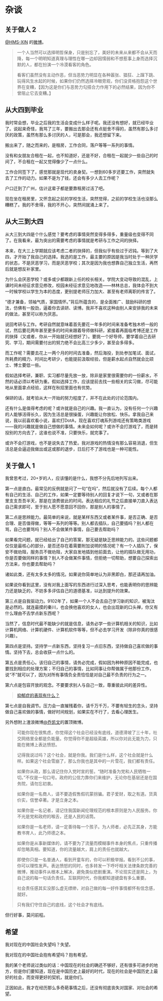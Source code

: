 # 杂谈

## 关于做人 2

[@HMS-XIN](https://weibo.com/u/2809151872) 的[微博](https://weibo.com/2809151872/JrqmppZQj)。

> 一个人当然可以选择明哲保身，只是别忘了，美好的未来从来都不会从天而降，每一个明明知道真理与理性在哪一边却因懦弱和不想惹事上身而选择沉默的人，都在扮演一个冷漠看客的角色。
>
> 看客们虽然没有主动作恶，但当恶势力明显在各种嚣张、猖狂、上蹿下跳、玩得风生水起的时候，如果你们仍然选择冷眼旁观，你们没资格抱怨这个世界在变糟，【因为这是你们与恶势力勾搭合力作用下的必然结果，因为你不曾阻止它去变糟。】

## 从大四到毕业

我时常会想，毕业之后我的生活会变成什么样子呢。我还没有想好，就已经毕业了。说起来奇怪，我骂了三年，要搬出去那会还有点挺舍不得的，虽然有那么多讨厌的政策，虽然有那么多讨厌的人，可是那会，我还想留下来。

搬出来了，随之而来的，是租房，工作合同，落户等等一系列的事情。

没有和女朋友合租在一起，也不知道好，还是不好，合租在一起就少一些自己的时间了，不合租在一起又觉得像少了一点什么。

工作合同签下了，感觉那就是现代的卖身契。一想到60多岁还要工作，突然就失去了工作的动力。如果不是为了钱，还会有多少人去工作呢？

户口迁到了广州，估计这辈子都是要靠租房过活了吧。

现在坐在租房里，又怀念起之前的学校生活，突然觉得，之前的学校生活也没那么糟糕了。我的不舍得，我的不开心，突然间就涌上来了。

## 从大三到大四

从大三到大四是个什么感觉？要考虑的事情突然变得多得多，重量级也变得不同了。在我看来，最为突出的需要考虑的事情就是考研与工作之间的抉择。

本来，在大三上学期就应该考虑二者的抉择的，但我似乎有些过于迟钝。等到了大四，才开始了我自己的选择。我选的是工作，最主要的原因是我当时处于一种厌学的状态，不是厌恶学习，而是厌恶学校；其次是因为我也想靠自己独立生活，再然后就是想反补家里。

为什么会厌恶学校？或多或少都跟新上任的校长相关。学院大变动导致的混乱，上课时间未经征求意见修改，校园未经征求意见地改造——林林总总，我体会不到大一时候学校以学生为本的态度，更别提老师压力加大、甚至有老师离职的传言了。

“德才兼备，领袖气质，家国情怀。”背后所蕴含的，是全面推广、鼓励科研的想法，仿佛有一股劲，逼着你去读研、读博。我并不喜欢这种由别人来安排我的未来的做法，甚至可以称为厌恶。

说回考研与工作。考研自然就意味着首先要花一年多的时间来准备考独木桥一般的试，然后要花两年甚至更多的时间来跟着导师做科研，紧接着再面临考博还是工作的抉择（又或者，你从一开始就已经想好了）。要挑一个好导师，要学着自己去研究、学习，期间需要付出的努力绝不会比高三少多少，甚至会多得多。

而工作呢？需要去花上一两个月的时间去准备，然后海投，到处参加笔试、面试，所耗费的精力、时间比考研少，也能提前汲取经验，但是薪水起点自然就会比硕士、博士要低一些。

假如选择考研，兼职、实习都尽量先放一放，除非是家里很需要你的一份薪水，不然的话必须以考研为重。假如选择工作，应该提前去找一些相关的实习做，尽可能地从里面拿点经验，这样在秋招里面也有优势。

保研的话，就考验从大一开始的努力程度了，并不在此处的讨论范围内。

还有什么是值得考虑的呢？或许就是自己的兴趣。我一直认为，没有任何一个兴趣的人能够活得长久，因为生活总是很操蛋，兴趣能让你放松、快乐。拿我自己来说，我以前喜欢看小说，喜欢打DotA，现在喜欢打魂系列游戏还有策略类游戏——我的兴趣就是做自己想做的事情。未来会如何呢？或许不会打游戏了，而是转投别的方向去了，这谁也说不准，只要快乐，就完事了。

或许不会打游戏，也不是说失去了热爱。我对游戏的热情没有那么容易消退，但生活总是会逼迫我做出或这或那的退步，日后打不了游戏也是一种可能性。

## 关于做人 1

我曾思考过，20+岁的人，应该懂的是什么，我想不分先后地列写出来。

第一点是直白。最常见的反例就是问了一句“在吗”，然后就没有了后续。每个人都有自己的生活、自己的工作，如果一定要等待别人的回复才说下一句，又或者在那里支支吾吾半天，那是在浪费彼此的时间。表达相应的礼节之后直接单刀直入表达自己需求即可，至于别人愿不愿意回不回你，那是别人的事情了。

第二点是思辨能力。最简单的来说，就是某样东西又或者某件事，是否正确、是否合理、是否值得做，等等一系列的等等。别人都去插队，自己要插吗？别人都在骂，自己也要骂吗？别人不会做某件事情，自己要去帮助吗？

如果看完问题，就已经给出了自己的答案，那无疑是缺乏思辨能力的。这些问题都仅仅是最核心的部分，是否还存在着需要附加说明的情况呢？有一个人插队了，保安不做劝阻，服务员不做劝阻，大家自发地插到他前面去，让他的插队做无用功，你是否要做同样的事情？别人不会做某件事情，但拒绝一切帮助，想要自己探索出方法来，你也要去帮助吗？

诸如此类，还有太多太多的情况。如果说你简单地认为非黑即白，那还请再加油。

如果说你看到这里，没有对我上面写的东西进行过深入思考，也能表明你的思辨能力还是缺乏的，不妨多多评估自己的道德基准，以达到提升的效果。

第三点是自我驱动力。9102年了，如果一个人不会去自己学习新的知识，被淘汰是必然的。就连最摸的秦川，也会换他喜欢的女人，也会出现新的口头禅，你又有什么理由不去学点新东西呢？

当然了，信息时代最不能缺少的就是信息，请务必学一些计算机相关的知识，比如计算机网络、计算机硬件、计算机软件等等，但不必去学习开发（除非你真的很感兴趣）。

第四点是坚持。坚持学一点新东西，坚持复习一点旧东西，坚持做自己喜欢做的事情。坚持下去，总会收获一点什么的。

第五点是责任心。该归自己的事情，请务必完成，假如因为种种原因不能完成，也要找到相应的处理方案；不归自己的事情，比如同事让你帮做属于他那份工作，说“不”就可以了，因为对所有事情负全责恰恰是对自己最不负责的行为之一。

第六点是包容开放的观念。不要要求别人与自己一致，尊重彼此间的差异性。

> [抑郁症的表现有什么？](https://www.zhihu.com/question/20181996)

第七点是自我调节。压力会一直摧残着你，请千万千万，不要有轻生的念头，坚持做自己喜欢做的事情，做好时间规划，如果实在不行了，去看心理医生。

另外想附上渣浪微博[@乔凯文](https://weibo.com/u/6038922387?is_all=1)的置顶微博。

> 可能你现在很焦虑，你觉得这个社会已经没有底线，道德滑坡了三十年，社交网络里全都是负能量。你觉得你不是超级英雄，所以你对此无能为力，只能在微博上表达愤怒。
>
> 记得我说过吗？这个社会，就是你我。我们是什么样，这个社会就是什么样。如果这个社会雪崩了，那么你我也是其中的一片雪花，我们都有责任。
>
> 如果你从政，那么请记住你入党时宣的誓。“随时准备为党和人民牺牲一切。”不仅是一句口号。政府的公信力靠你们来维护，无论你在基层还是在国务院，请勿忘初衷。
>
> 如果你是一名商人，请不要造假售假坑蒙拐骗。君子爱财，取之有道。货真价实，信誉卓著。才是立身之本。
>
> 如果你是一名记者，请记住我国新闻伦理规范的根本原则是为人民服务。你不光是党和政府的喉舌，还是人民的话筒。
>
> 如果你是一名老师，请一定善待每一个孩子。为人师者，必先正其身，方能教书育人，此乃师德之本。
>
> 如果你是从事新媒体的，请不要为了流量而模糊事件本身的焦点，只重传播却忽略真相。要知道，你的流量越大，肩上的责任也就越大。
>
> 即使你只是一名普通人，看到开童车的，你可以积极举报。看到不公的事，你可以理性发声。表达愤怒的同时，也多转发一下呼吁相关法律条款完善的微博，推动事件从根本上解决，避免类似悲剧重演。不论现实还是网上，为自己说的每一句话负责任。互联网时代，你我都知道键盘有多么重要。
>
> 社会责任感其实没那么虚无缥缈，对自己做的每一好件事情都怀有信念感，就好。
>
> 只有我们守住自己的底线，这个社会才有底线。

但行好事，莫问前程。

## 希望

我对现在的中国社会失望吗？失望。

我对现在的中国社会抱有希望吗？抱有希望。

我的某个老师说过类似的话：中国现在的社会的确还不够好，还有很多可进步的地方，但是你们要知道，现在是中国历史上最好的时代，现在的社会是中国历史上最好的社会，而变得更好的契机，就是你们。

正因如此，我才在经历那么多奇葩事情之后，还没有彻底丧失对国家、对社会的希望。

<Vssue />
